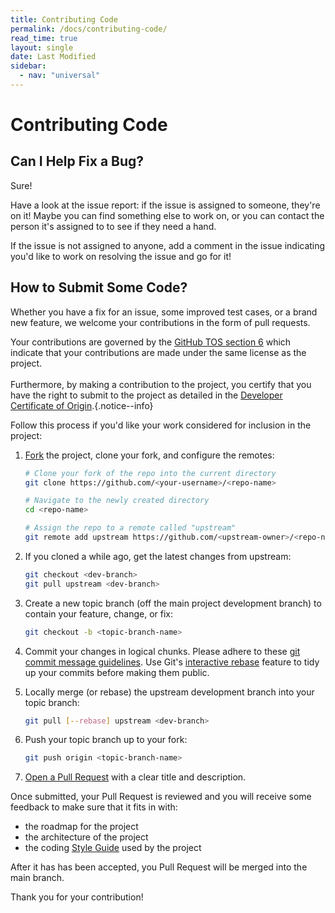 ```yaml
---
title: Contributing Code
permalink: /docs/contributing-code/
read_time: true
layout: single
date: Last Modified
sidebar:
  - nav: "universal"
---
```

# Contributing Code
## Can I Help Fix a Bug?

Sure! 

Have a look at the issue report: if the issue is assigned to someone,
they're on it! Maybe you can find something else to work on, or you can contact 
the person it's assigned to to see if they need a hand.

If the issue is not assigned to anyone, add a comment in the issue indicating 
you'd like to work on resolving the issue and go for it!

## How to Submit Some Code?

Whether you have a fix for an issue, some improved test cases, or a brand
new feature, we welcome your contributions in the form of pull requests.

Your contributions are governed by the [GitHub TOS section 6](https://help.github.com/en/github/site-policy/github-terms-of-service#6-contributions-under-repository-license) which indicate that your contributions are made under the same license as the project.<br><br>Furthermore, by making a contribution to the project, you certify that you have the right to submit to the project as detailed in the [Developer Certificate of Origin](https://developercertificate.org/).{.notice--info}

Follow this process if you'd like your work considered for inclusion in the project:

1. [Fork](http://help.github.com/fork-a-repo/) the project, clone your fork,
   and configure the remotes:

    ```bash
    # Clone your fork of the repo into the current directory
    git clone https://github.com/<your-username>/<repo-name>

    # Navigate to the newly created directory
    cd <repo-name>

    # Assign the repo to a remote called "upstream"
    git remote add upstream https://github.com/<upstream-owner>/<repo-name>
    ```

2. If you cloned a while ago, get the latest changes from upstream:

    ```bash
    git checkout <dev-branch>
    git pull upstream <dev-branch>
    ```

3. Create a new topic branch (off the main project development branch) to
   contain your feature, change, or fix:

    ```bash
    git checkout -b <topic-branch-name>
    ```

4. Commit your changes in logical chunks. Please adhere to these [git commit
   message guidelines](http://tbaggery.com/2008/04/19/a-note-about-git-commit-messages.html). Use Git's
   [interactive rebase](https://help.github.com/articles/interactive-rebase)
   feature to tidy up your commits before making them public.

5. Locally merge (or rebase) the upstream development branch into your topic branch:

    ```bash
    git pull [--rebase] upstream <dev-branch>
    ```

6. Push your topic branch up to your fork:

    ```bash
    git push origin <topic-branch-name>
    ```

7. [Open a Pull Request](https://help.github.com/articles/using-pull-requests/)
   with a clear title and description.

Once submitted, your Pull Request is reviewed and you will receive
some feedback to make sure that it fits in with:

-   the roadmap for the project
-   the architecture of the project
-   the coding [Style Guide](/docs/coding-style-guide/) used by the project

After it has has been accepted, you Pull Request will be merged into the main branch.

Thank you for your contribution!

